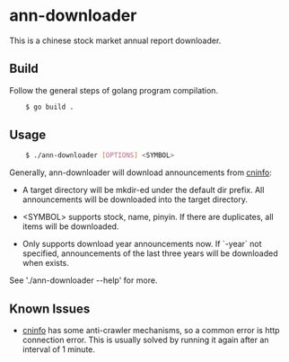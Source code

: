 # ann-downloader

This is a chinese stock market annual report downloader.

## Build

Follow the general steps of golang program compilation.

```bash
    $ go build .
```

## Usage

```bash
    $ ./ann-downloader [OPTIONS] <SYMBOL>
```

Generally, ann-downloader will download announcements from [cninfo](https://www.cninfo.com.cn):

- A target directory will be mkdir-ed under the default dir prefix. All announcements will be downloaded into the target directory.

- \<SYMBOL\> supports stock, name, pinyin. If there are duplicates, all items will be downloaded.

- Only supports download year announcements now. If \`-year\` not specified, announcements of the last three years will be downloaded when exists. 

See './ann-downloader --help' for more.

## Known Issues

- [cninfo](https://www.cninfo.com.cn) has some anti-crawler mechanisms, so a common error is http connection error. This is usually solved by running it again after an interval of 1 minute.
